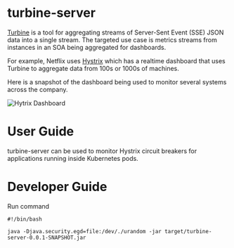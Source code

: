 turbine-server
=======================================================
               

[Turbine](https://github.com/Netflix/Turbine/wiki) is a tool for aggregating streams of Server-Sent Event (SSE) JSON data into a single stream. The targeted use case is metrics streams from instances in an SOA being aggregated for dashboards.

For example, Netflix uses [Hystrix](https://github.com/Netflix/Hystrix/wiki) which has a realtime dashboard that uses Turbine to aggregate data from 100s or 1000s of machines.

Here is a snapshot of the dashboard being used to monitor several systems across the company.

![Hytrix Dashboard](https://raw.githubusercontent.com/fluxcapacitor/pipeline/master/dashboard/turbine/NetflixDash.jpg)

User Guide
==============================

turbine-server can be used to monitor Hystrix circuit breakers for applications running inside Kubernetes pods.


Developer Guide
==============================

Run command
```
#!/bin/bash

java -Djava.security.egd=file:/dev/./urandom -jar target/turbine-server-0.0.1-SNAPSHOT.jar  
```
